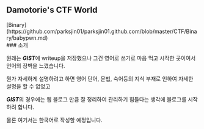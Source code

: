 ## Damotorie's CTF World
<div>
[Binary](https://github.com/parksjin01/parksjin01.github.com/blob/master/CTF/Binary/babypwn.md)
</div>
### 소개 

원래는 ***GIST***에 writeup을 저장했으나 그건 영어로 쓰기로 마음 먹고 시작한 곳이여서 언어의 장벽을 느꼈습니다.  

뭔가 자세하게 설명하려고 하면 영어 단어, 문법, 숙어등의 지식 부재로 인하여 자세한 설명을 할 수 없었고  

***GIST***의 경우에는 웹 블로그 만큼 잘 정리하여 관리하기 힘들다는 생각에 블로그를 시작하려 합니다.

물론 여기서는 한국어로 작성할 예정입니다.

